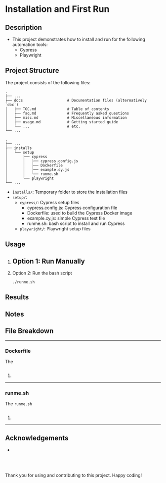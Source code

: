 # Installation and First Run

## Description

-   This project demonstrates how to install and run for the following automation tools:
    - Cypress
    - Playwright


## Project Structure

The project consists of the following files:
```
.
├── ...
├── docs                    # Documentation files (alternatively `doc`)
│   ├── TOC.md              # Table of contents
│   ├── faq.md              # Frequently asked questions
│   ├── misc.md             # Miscellaneous information
│   ├── usage.md            # Getting started guide
│   └── ...                 # etc.
└── ...
```
```
.
├── ...
├── installs
│   └── setup
│       ├── cypress
│       │   ├── cypress.config.js
│       │   ├── Dockerfile
│       │   ├── example.cy.js
│       │   └── runme.sh
│       └── playwright
└── ...

```

  - `installs/`: Temporary folder to store the installation files
  - `setup/`:
    - `cypress/`: Cypress setup files
      - cypress.config.js: Cypress configuration file
      - Dockerfile: used to build the Cypress Docker image
      - example.cy.js: simple Cypress test file
      - runme.sh: bash script to install and run Cypress
    - `playwright/`: Playwright setup files


## Usage

1. Option 1: Run Manually
    -
2. Option 2: Run the bash script
    ```
    ./runme.sh
    ```

## Results

## Notes

## File Breakdown

---

### Dockerfile

The

```

```

1.

---

### runme.sh

The `runme.sh`

```

```

1.

---

## Acknowledgements

-

<br>
<br>
<br>
Thank you for using and contributing to this project. Happy coding!
